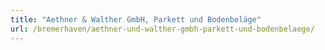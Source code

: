 ```yaml
---
title: "Aethner & Walther GmbH, Parkett und Bodenbeläge"
url: /bremerhaven/aethner-und-walther-gmbh-parkett-und-bodenbelaege/
---
```

